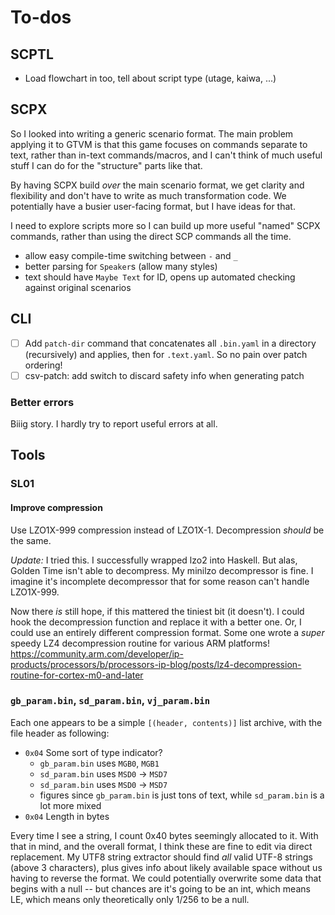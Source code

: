 # To-dos
## SCPTL
  * Load flowchart in too, tell about script type (utage, kaiwa, ...)

## SCPX
So I looked into writing a generic scenario format. The main problem applying it
to GTVM is that this game focuses on commands separate to text, rather than
in-text commands/macros, and I can't think of much useful stuff I can do for the
"structure" parts like that.

By having SCPX build *over* the main scenario format, we get clarity and
flexibility and don't have to write as much transformation code. We potentially
have a busier user-facing format, but I have ideas for that.

I need to explore scripts more so I can build up more useful "named" SCPX
commands, rather than using the direct SCP commands all the time.

  * allow easy compile-time switching between `-` and `_`
  * better parsing for `Speaker`s (allow many styles)
  * text should have `Maybe Text` for ID, opens up automated checking against
    original scenarios

## CLI
  * [ ] Add `patch-dir` command that concatenates all `.bin.yaml` in a directory
    (recursively) and applies, then for `.text.yaml`. So no pain over patch
    ordering!
  * [ ] csv-patch: add switch to discard safety info when generating patch

### Better errors
Biiig story. I hardly try to report useful errors at all.

## Tools
### SL01
#### Improve compression
Use LZO1X-999 compression instead of LZO1X-1. Decompression *should* be the
same.

*Update:* I tried this. I successfully wrapped lzo2 into Haskell. But alas,
Golden Time isn't able to decompress. My minilzo decompressor is fine. I imagine
it's incomplete decompressor that for some reason can't handle LZO1X-999.

Now there *is* still hope, if this mattered the tiniest bit (it doesn't). I
could hook the decompression function and replace it with a better one. Or, I
could use an entirely different compression format. Some one wrote a *super*
speedy LZ4 decompression routine for various ARM platforms!
https://community.arm.com/developer/ip-products/processors/b/processors-ip-blog/posts/lz4-decompression-routine-for-cortex-m0-and-later

### `gb_param.bin`, `sd_param.bin`, `vj_param.bin`
Each one appears to be a simple `[(header, contents)]` list archive, with the
file header as following:

  * `0x04` Some sort of type indicator?
    * `gb_param.bin` uses `MGB0`, `MGB1`
    * `sd_param.bin` uses `MSD0` -> `MSD7`
    * `sd_param.bin` uses `MSD0` -> `MSD7`
    * figures since `gb_param.bin` is just tons of text, while `sd_param.bin` is
      a lot more mixed
  * `0x04` Length in bytes

Every time I see a string, I count 0x40 bytes seemingly allocated to it. With
that in mind, and the overall format, I think these are fine to edit via direct
replacement. My UTF8 string extractor should find *all* valid UTF-8 strings
(above 3 characters), plus gives info about likely available space without us
having to reverse the format. We could potentially overwrite some data that
begins with a null -- but chances are it's going to be an int, which means LE,
which means only theoretically only 1/256 to be a null.
